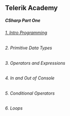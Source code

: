 <h2>Telerik Academy</h2>

<h5><strong>CSharp Part One</strong></h5>

<h6><a href="https://github.com/stoyans/Telerik/tree/master/Programming/CSharpPart1/Intro_Programming" target="_blank">1. Intro Programming</a></h6>
<h6>2. Primitive Data Types</h6>
<h6>3. Operators and Expressions</h6>
<h6>4. In and Out of Console</h6>
<h6>5. Conditional Operators</h6>
<h6>6. Loops</h6>


